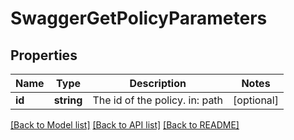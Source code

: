 # SwaggerGetPolicyParameters

## Properties
Name | Type | Description | Notes
------------ | ------------- | ------------- | -------------
**id** | **string** | The id of the policy. in: path | [optional] 

[[Back to Model list]](../README.md#documentation-for-models) [[Back to API list]](../README.md#documentation-for-api-endpoints) [[Back to README]](../README.md)


